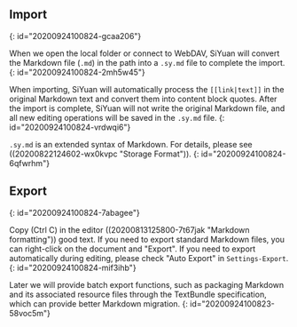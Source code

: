 ## Import
{: id="20200924100824-gcaa206"}

When we open the local folder or connect to WebDAV, SiYuan will convert the Markdown file (`.md`) in the path into a `.sy.md` file to complete the import.
{: id="20200924100824-2mh5w45"}

When importing, SiYuan will automatically process the `[[link|text]]` in the original Markdown text and convert them into content block quotes. After the import is complete, SiYuan will not write the original Markdown file, and all new editing operations will be saved in the `.sy.md` file.
{: id="20200924100824-vrdwqi6"}

`.sy.md` is an extended syntax of Markdown. For details, please see ((20200822124602-wx0kvpc "Storage Format")).
{: id="20200924100824-6qfwrhm"}

## Export
{: id="20200924100824-7abagee"}

Copy (Ctrl C) in the editor ((20200813125800-7t67jak "Markdown formatting")) good text. If you need to export standard Markdown files, you can right-click on the document and "Export". If you need to export automatically during editing, please check "Auto Export" in `Settings-Export`.
{: id="20200924100824-mif3ihb"}

Later we will provide batch export functions, such as packaging Markdown and its associated resource files through the TextBundle specification, which can provide better Markdown migration.
{: id="20200924100823-58voc5m"}
